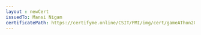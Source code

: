 ```yaml
--- 
layout : newCert 
issuedTo: Mansi Nigam 
certificatePath: https://certifyme.online/CSIT/PMI/img/cert/gameAThon2021/MansiNigam_1b913.png
--- 
```

